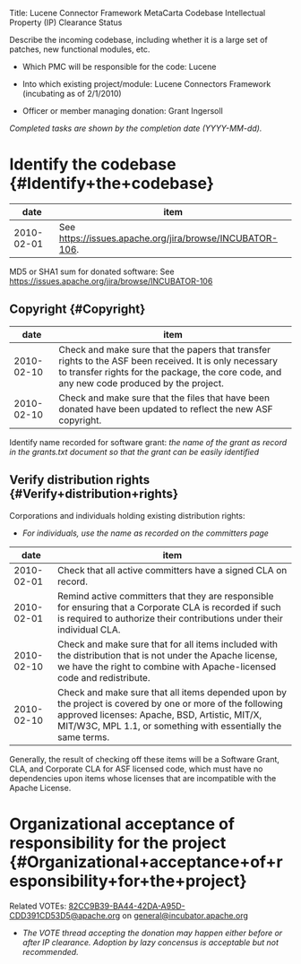 Title: Lucene Connector Framework MetaCarta Codebase Intellectual Property (IP) Clearance Status


Describe the incoming codebase, including whether it is a large set of patches, new functional modules, etc.



- Which PMC will be responsible for the code: Lucene


- Into which existing project/module: Lucene Connectors Framework (incubating as of 2/1/2010)


- Officer or member managing donation: Grant Ingersoll

 _Completed tasks are shown by the completion date (YYYY-MM-dd)._ 


# Identify the codebase {#Identify+the+codebase}

| date | item |
|------|------|
| 2010-02-01 | See https://issues.apache.org/jira/browse/INCUBATOR-106. |

MD5 or SHA1 sum for donated software: See https://issues.apache.org/jira/browse/INCUBATOR-106


## Copyright {#Copyright}

| date | item |
|------|------|
| 2010-02-10 | Check and make sure that the papers that transfer rights to the ASF been received. It is only necessary to transfer rights for the package, the core code, and any new code produced by the project. |
| 2010-02-10 | Check and make sure that the files that have been donated have been updated to reflect the new ASF copyright. |

Identify name recorded for software grant: _the name of the grant as record in the grants.txt document so that the grant can be easily identified_ 


## Verify distribution rights {#Verify+distribution+rights}

Corporations and individuals holding existing distribution rights:



-  _For individuals, use the name as recorded on the committers page_ 

| date | item |
|------|------|
| 2010-02-01 | Check that all active committers have a signed CLA on record. |
| 2010-02-01 | Remind active committers that they are responsible for ensuring that a Corporate CLA is recorded if such is required to authorize their contributions under their individual CLA. |
| 2010-02-10 | Check and make sure that for all items included with the distribution that is not under the Apache license, we have the right to combine with Apache-licensed code and redistribute. |
| 2010-02-10 | Check and make sure that all items depended upon by the project is covered by one or more of the following approved licenses: Apache, BSD, Artistic, MIT/X, MIT/W3C, MPL 1.1, or something with essentially the same terms. |

Generally, the result of checking off these items will be a Software Grant, CLA, and Corporate CLA for ASF licensed code, which must have no dependencies upon items whose licenses that are incompatible with the Apache License.


# Organizational acceptance of responsibility for the project {#Organizational+acceptance+of+responsibility+for+the+project}

Related VOTEs: 82CC9B39-BA44-42DA-A95D-CDD391CD53D5@apache.org on general@incubator.apache.org



-  _The VOTE thread accepting the donation may happen either before or after IP clearance. Adoption by lazy concensus is acceptable but not recommended._ 
